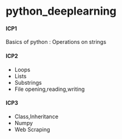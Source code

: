 # python_deeplearning
#### ICP1
Basics of python : Operations on strings
#### ICP2
* Loops
* Lists
* Substrings
* File opening,reading,writing
#### ICP3
* Class,Inheritance
* Numpy
* Web Scraping


